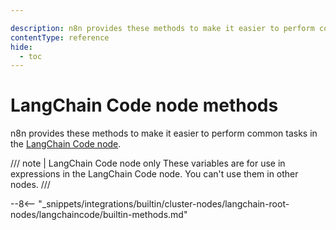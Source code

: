 ```yaml
---

description: n8n provides these methods to make it easier to perform common tasks in the LangChain Code node.
contentType: reference
hide:
  - toc
---
```

# LangChain Code node methods

n8n provides these methods to make it easier to perform common tasks in the [LangChain Code node](/integrations/builtin/cluster-nodes/root-nodes/n8n-nodes-langchain.code.md).

/// note | LangChain Code node only
These variables are for use in expressions in the LangChain Code node. You can't use them in other nodes.
///

--8<-- "_snippets/integrations/builtin/cluster-nodes/langchain-root-nodes/langchaincode/builtin-methods.md"
